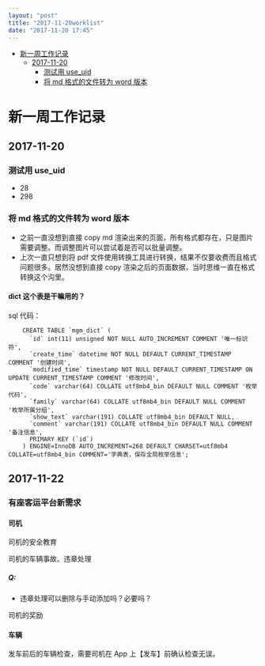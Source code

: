 ```yaml
---
layout: "post"
title: "2017-11-20worklist"
date: "2017-11-20 17:45"
---
```


<!-- TOC depthFrom:1 depthTo:6 withLinks:1 updateOnSave:1 orderedList:0 -->

- [新一周工作记录](#新一周工作记录)
	- [2017-11-20](#2017-11-20)
		- [测试用 use_uid](#测试用-useuid)
		- [将 md 格式的文件转为 word 版本](#将-md-格式的文件转为-word-版本)

<!-- /TOC -->

# 新一周工作记录

## 2017-11-20

### 测试用 use_uid

- 28
- 298

### 将 md 格式的文件转为 word 版本

- 之前一直没想到直接 copy md 渲染出来的页面，所有格式都存在，只是图片需要调整。而调整图片可以尝试着是否可以批量调整。
- 上次一直只想到将 pdf 文件使用转换工具进行转换，结果不仅要收费而且格式问题很多。居然没想到直接 copy 渲染之后的页面数据，当时思维一直在格式转换这个沟里。

#### dict 这个表是干嘛用的？

sql 代码：

```
    CREATE TABLE `mgm_dict` (
      `id` int(11) unsigned NOT NULL AUTO_INCREMENT COMMENT '唯一标识符',
      `create_time` datetime NOT NULL DEFAULT CURRENT_TIMESTAMP COMMENT '创建时间',
      `modified_time` timestamp NOT NULL DEFAULT CURRENT_TIMESTAMP ON UPDATE CURRENT_TIMESTAMP COMMENT '修改时间',
      `code` varchar(64) COLLATE utf8mb4_bin DEFAULT NULL COMMENT '枚举代码',
      `family` varchar(64) COLLATE utf8mb4_bin DEFAULT NULL COMMENT '枚举所属分组',
      `show_text` varchar(191) COLLATE utf8mb4_bin DEFAULT NULL,
      `comment` varchar(191) COLLATE utf8mb4_bin DEFAULT NULL COMMENT '备注信息',
      PRIMARY KEY (`id`)
    ) ENGINE=InnoDB AUTO_INCREMENT=268 DEFAULT CHARSET=utf8mb4 COLLATE=utf8mb4_bin COMMENT='字典表，保存全局枚举信息';
```
## 2017-11-22

### 有座客运平台新需求

#### 司机

司机的安全教育

司机的车辆事故、违章处理

##### Q:
- 违章处理可以删除与手动添加吗？必要吗？

司机的奖励

#### 车辆

发车前后的车辆检查，需要司机在 App 上【发车】前确认检查无误。
